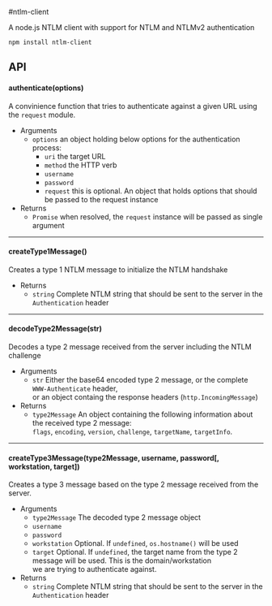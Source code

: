 #ntlm-client

A node.js NTLM client with support for NTLM and NTLMv2 authentication

```
npm install ntlm-client
```

## API

#### authenticate(options)

A convinience function that tries to authenticate against a given URL using the `request` module.

* Arguments
  * `options` an object holding below options for the authentication process:
    * `uri` the target URL
    * `method` the HTTP verb
    * `username`
    * `password`
    * `request` this is optional. An object that holds options that should be passed to the request instance
* Returns
  * `Promise` when resolved, the `request` instance will be passed as single argument

---------------------------------------

#### createType1Message()

Creates a type 1 NTLM message to initialize the NTLM handshake

* Returns
  * `string` Complete NTLM string that should be sent to the server in the `Authentication` header

---------------------------------------

#### decodeType2Message(str)

Decodes a type 2 message received from the server including the NTLM challenge

* Arguments
  * `str` Either the base64 encoded type 2 message, or the complete `WWW-Authenticate` header, \
  or an object containg the response headers (`http.IncomingMessage`)
* Returns
  * `type2Message` An object containing the following information about the received type 2 message: \
  `flags`, `encoding`, `version`, `challenge`, `targetName`, `targetInfo`.

---------------------------------------

#### createType3Message(type2Message, username, password[, workstation, target])

Creates a type 3 message based on the type 2 message received from the server.

* Arguments
  * `type2Message` The decoded type 2 message object
  * `username`
  * `password`
  * `workstation` Optional. If `undefined`, `os.hostname()` will be used
  * `target` Optional. If `undefined`, the target name from the type 2 message will be used. This is the domain/workstation\
  we are trying to authenticate against.
* Returns
  * `string` Complete NTLM string that should be sent to the server in the `Authentication` header
